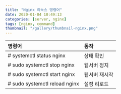 ```yaml
---
title: "Nginx 리눅스 명령어"
date: 2020-01-04 10:49:13
categories: [server, nginx]
tags: [nginx, command]
thumbnail: "/gallery/thumbnail-nginx.png"
---
```


| 명령어 | 동작 |
|:---|:---|
| # systemctl status nginx | 상태 확인 |
| # sudo systemctl stop nginx | 웹서버 정지 |
| # sudo systemctl start nginx | 웹서버 재시작 |
| # sudo systemctl reload nginx | 설정 리로드 |
